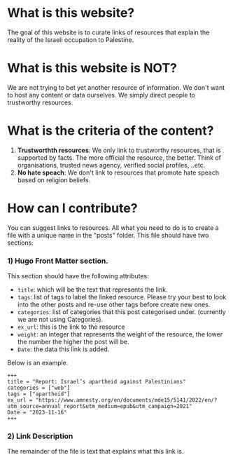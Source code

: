 # What is this website?
The goal of this website is to curate links of resources that explain the reality of the Israeli occupation to Palestine. 

# What is this website is NOT?
We are not trying to bet yet another resource of information. We don't want to host any content or data ourselves. We simply direct people to trustworthy resources.

# What is the criteria of the content?
1. **Trustworthth resources**: We only link to trustworthy resources, that is supported by facts. The more official the resource, the better. Think of organisations, trusted news agency, verified social profiles, ..etc.
2. **No hate speach**: We don't link to resources that promote hate speach based on religion beliefs. 



# How can I contribute?
You can suggest links to resources. All what you need to do is to create a file with a unique name in the "posts" folder. This file should have two sections:

### 1) Hugo Front Matter section.

This section should have the following attributes:

- `title`: which will be the text that represents the link.
- `tags`: list of tags to label the linked resource. Please try your best to look into the other posts and re-use other tags before create new ones.
- `categories`: list of categories that this post categorised under. (currently we are not using Categories).
- `ex_url`: this is the link to the resource
- `weight`: an integer that represents the weight of the resource, the lower the number the higher the post will be.
- `Date`: the data this link is added.

Below is an example.

```
+++
title = "Report: Israel’s apartheid against Palestinians"
categories = ["web"]
tags = ["apartheid"]
ex_url = "https://www.amnesty.org/en/documents/mde15/5141/2022/en/?utm_source=annual_report&utm_medium=epub&utm_campaign=2021"
Date = "2023-11-16"
+++
```

### 2) Link Description
The remainder of the file is text that explains what this link is.